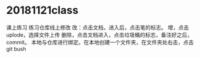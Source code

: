 # 20181121class
课上练习
练习仓库线上修改
改：点击文档，进入后，点击笔的标志。
增，点击uplode，选择文件上传
删除，点击文档进入，点击垃圾桶的标志，备注好之后，commit。
本地与仓库进行绑定。在本地创建一个文件夹，在文件夹处右击，点击git  bush
